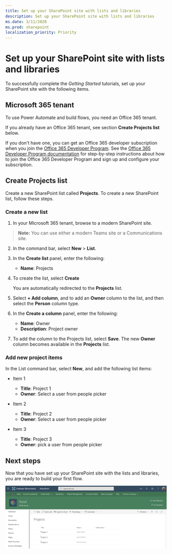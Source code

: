 ```yaml
---
title: Set up your SharePoint site with lists and libraries
description: Set up your SharePoint site with lists and libraries
ms.date: 3/11/2020
ms.prod: sharepoint
localization_priority: Priority
---
```


# Set up your SharePoint site with lists and libraries
To successfully complete the *Getting Started* tutorials, set up your SharePoint site with the following items.

## Microsoft 365 tenant
To use Power Automate and build flows, you need an Office 365 tenant.

If you already have an Office 365 tenant, see section **Create Projects list** below.

If you don't have one, you can get an Office 365 developer subscription when you join the [Office 365 Developer Program](https://developer.microsoft.com/office/dev-program). See the [Office 365 Developer Program documentation](https://docs.microsoft.com/office/developer-program/office-365-developer-program) for step-by-step instructions about how to join the Office 365 Developer Program and sign up and configure your subscription.

## Create Projects list
Create a new SharePoint list called **Projects**. To create a new SharePoint list, follow these steps.

### Create a new list
1. In your Microsoft 365 tenant, browse to a modern SharePoint site.

> **Note:** You can use either a modern Teams site or a Communications site.
  
2. In the command bar, select **New** > **List**.

3. In the **Create list** panel, enter the following:

    * **Name**: Projects
    
4. To create the list, select **Create**
    
    You are automatically redirected to the **Projects** list.

5. Select **+ Add column**, and to add an **Owner** column to the list, and then select the **Person** column type.

6. In the **Create a column** panel, enter the following:

    * **Name**: Owner
    * **Description**: Project owner
    
7. To add the column to the Projects list, select **Save**. The new **Owner** column becomes available in the **Projects** list.

### Add new project items
In the List command bar, select **New**, and add the following list items:

* Item 1
  * **Title**: Project 1
  * **Owner**: Select a user from people picker

* Item 2
  * **Title**: Project 2
  * **Owner**: Select a user from people picker

* Item 3
  * **Title**: Project 3
  * **Owner**: pick a user from people picker

## Next steps

Now that you have set up your SharePoint site with the lists and libraries, you are ready to build your first flow.

![Project lists for Getting Started Power Automate tutorials](../../images/flow-tutorials-setup-projects-list.png)
